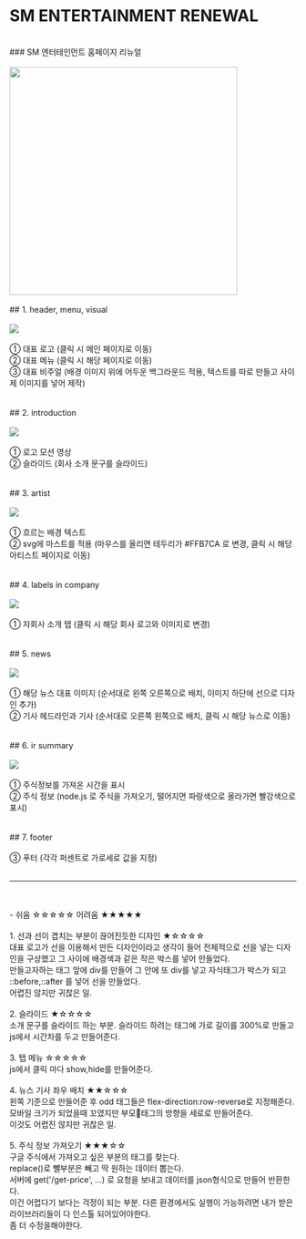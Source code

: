 # SM ENTERTAINMENT RENEWAL 
<br />
### SM 엔터테인먼트 홈페이지 리뉴얼
<br /><br />
<img src="https://github.com/user-attachments/assets/45bcb898-a794-4cc8-b729-1a8fb653ceed" width="400"/>
<br /><br />
## 1. header, menu, visual 
<br /><br />
  <img src="https://github.com/user-attachments/assets/94b26ebf-1c05-4562-bf65-e0ee91431690"/>
<br /><br />
① 대표 로고 (클릭 시 메인 페이지로 이동)<br />
② 대표 메뉴 (클릭 시 해당 페이지로 이동)<br />
③ 대표 비주얼 (배경 이미지 위에 어두운 백그라운드 적용, 텍스트를 따로 만들고 사이제 이미지를 넣어 제작)<br />
<br /><br />
## 2. introduction
<br /><br />
  <img src="https://github.com/user-attachments/assets/acaca32b-f4c1-403a-a014-65e5ca29e685"/>
<br /><br />
① 로고 모션 영상<br />
② 슬라이드 (회사 소개 문구를 슬라이드)<br />
<br /><br />
## 3. artist
<br /><br />
  <img src="https://github.com/user-attachments/assets/ac3e96a4-e24e-4baf-b908-093053ba761b"/>
<br /><br />
① 흐르는 배경 텍스트 <br />
② svg에 마스트를 적용 (마우스를 올리면 테두리가 #FFB7CA 로 변경, 클릭 시 해당 아티스트 페이지로 이동)<br />
<br /><br />
## 4. labels in company
<br /><br />
  <img src="https://github.com/user-attachments/assets/8083af6d-8261-458c-b49c-3fefb145fd68"/>
<br /><br />
① 자회사 소개 탭 (클릭 시 해당 회사 로고와 이미지로 변경) <br />
<br /><br />
## 5. news 
<br /><br />
  <img src="https://github.com/user-attachments/assets/45c2badc-f9f2-4509-9bb1-6962638e7c66"/>
<br /><br />
① 해당 뉴스 대표 이미지 (순서대로 왼쪽 오른쪽으로 배치, 이미지 하단에 선으로 디자인 추가) <br />
② 기사 헤드라인과 기사 (순서대로 오른쪽 왼쪽으로 배치, 클릭 시 해당 뉴스로 이동) <br />
<br /><br />
## 6. ir summary
<br /><br />
  <img src="https://github.com/user-attachments/assets/ede95720-5bcb-48a5-928f-41fe13ef509f"/>
<br /><br />
① 주식정보를 가져온 시간을 표시 <br />
② 주식 정보 (node.js 로 주식을 가져오기, 떨어지면 파랑색으로 올라가면 빨강색으로 표시) <br />
<br /><br />
## 7. footer
<br /><br />
③ 푸터 (각각 퍼센트로 가로세로 값을 지정)
<br /><br />
<hr />
<br /><br />
 - 쉬움 ☆☆☆☆☆ 어려움 ★★★★★
 <br /><br />
  1. 선과 선이 겹치는 부분이 끊어진듯한 디자인  ★☆☆☆☆ 
  <br />
      대표 로고가 선을 이용해서 만든 디자인이라고 생각이 들어 전체적으로 선을 넣는 디자인을 구상했고 그 사이에 배경색과 같은 작은 박스를 넣어 만들었다.  <br />
      만들고자하는 태그 앞에 div를 만들어 그 안에 또 div를 넣고 자식태그가 박스가 되고 ::before,::after 를 넣어 선을 만들었다.  <br />
      어렵진 않지만 귀찮은 일.
  <br />  <br />
  2. 슬라이드  ★☆☆☆☆
  <br />
      소개 문구를 슬라이드 하는 부분. 슬라이드 하려는 태그에 가로 길이를 300%로 만들고 js에서 시간차를 두고 만들어준다.
  <br />  <br />
  3. 탭 메뉴 ☆☆☆☆☆
  <br />
    js에서 클릭 마다 show,hide를 만들어준다.
  <br />  <br />
  4. 뉴스 기사 좌우 배치 ★★☆☆☆
  <br />
      왼쪽 기준으로 만들어준 후 odd 태그들은 flex-direction:row-reverse로 지정해준다.   <br />
      모바일 크기가 되었을때 꼬였지만 부모태그의 방향을 세로로 만들어준다.  <br />
      이것도 어렵진 않지만 귀찮은 일.
  <br />  <br />
  5. 주식 정보 가져오기 ★★★☆☆
  <br />
      구글 주식에서 가져오고 싶은 부분의 태그를 찾는다.  <br />
      replace()로 뺄부분은 빼고 딱 원하는 데이터 뽑는다.  <br />
      서버에 get('/get-price', ...) 로 요청을 보내고 데이터를 json형식으로 만들어 반환한다.  <br />
      이건 어렵다기 보다는 걱정이 되는 부분. 다른 환경에서도 실행이 가능하려면 내가 받은 라이브러리들이 다 인스톨 되어있어야한다. <br />
      좀 더 수정을해야한다.
      







    
